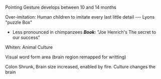 Pointing Gesture develops between 10 and 14 months 

Over-imitation: Human children to imitate every last little detail  --- Lyons "puzzle Box"
- Less pronounced in chimpanzees 
***Book:*** "Joe Henrich's The secret to our success"

Whiten: Animal Culture

Visual word form area (brain region remapped for writting)

Colon Shrunk, Brain size increased, enabled by fire. Culture changes the brain
